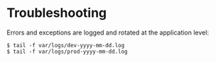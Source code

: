 # Troubleshooting

Errors and exceptions are logged and rotated at the application level:

    $ tail -f var/logs/dev-yyyy-mm-dd.log
    $ tail -f var/logs/prod-yyyy-mm-dd.log